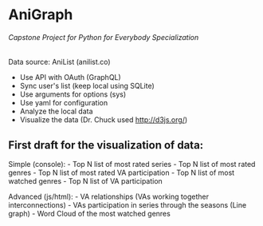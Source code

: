 # AniGraph
###### Capstone Project for Python for Everybody Specialization

Data source: AniList (anilist.co)
- Use API with OAuth (GraphQL)
- Sync user's list (keep local using SQLite)
- Use arguments for options (sys)
- Use yaml for configuration
- Analyze the local data
- Visualize the data (Dr. Chuck used http://d3js.org/)


## First draft for the visualization of data:

Simple (console):
    - Top N list of most rated series
    - Top N list of most rated genres
    - Top N list of most rated VA participation
    - Top N list of most watched genres
    - Top N list of VA participation

Advanced (js/html):
    - VA relationships (VAs working together interconnections)
    - VAs participation in series through the seasons (Line graph)
    - Word Cloud of the most watched genres
